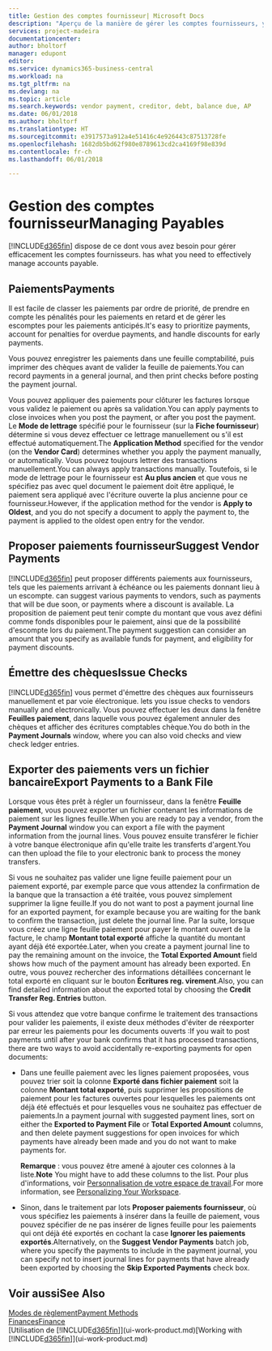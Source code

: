 ```yaml
---
title: Gestion des comptes fournisseur| Microsoft Docs
description: "Aperçu de la manière de gérer les comptes fournisseurs, y compris les paiements fournisseur, les créditeurs, les dettes, et le solde dû."
services: project-madeira
documentationcenter: 
author: bholtorf
manager: edupont
editor: 
ms.service: dynamics365-business-central
ms.workload: na
ms.tgt_pltfrm: na
ms.devlang: na
ms.topic: article
ms.search.keywords: vendor payment, creditor, debt, balance due, AP
ms.date: 06/01/2018
ms.author: bholtorf
ms.translationtype: HT
ms.sourcegitcommit: e3917573a912a4e51416c4e926443c87513728fe
ms.openlocfilehash: 1682db5bd62f980e8789613cd2ca4169f98e839d
ms.contentlocale: fr-ch
ms.lasthandoff: 06/01/2018

---
```

# <a name="managing-payables"></a><span data-ttu-id="6a4de-103">Gestion des comptes fournisseur</span><span class="sxs-lookup"><span data-stu-id="6a4de-103">Managing Payables</span></span>
[!INCLUDE[d365fin](includes/d365fin_md.md)]<span data-ttu-id="6a4de-104"> dispose de ce dont vous avez besoin pour gérer efficacement les comptes fournisseurs.</span><span class="sxs-lookup"><span data-stu-id="6a4de-104"> has what you need to effectively manage accounts payable.</span></span>  

## <a name="payments"></a><span data-ttu-id="6a4de-105">Paiements</span><span class="sxs-lookup"><span data-stu-id="6a4de-105">Payments</span></span>
<span data-ttu-id="6a4de-106">Il est facile de classer les paiements par ordre de priorité, de prendre en compte les pénalités pour les paiements en retard et de gérer les escomptes pour les paiements anticipés.</span><span class="sxs-lookup"><span data-stu-id="6a4de-106">It's easy to prioritize payments, account for penalties for overdue payments, and handle discounts for early payments.</span></span>

<span data-ttu-id="6a4de-107">Vous pouvez enregistrer les paiements dans une feuille comptabilité, puis imprimer des chèques avant de valider la feuille de paiements.</span><span class="sxs-lookup"><span data-stu-id="6a4de-107">You can record payments in a general journal, and then print checks before posting the payment journal.</span></span>

<span data-ttu-id="6a4de-108">Vous pouvez appliquer des paiements pour clôturer les factures lorsque vous validez le paiement ou après sa validation.</span><span class="sxs-lookup"><span data-stu-id="6a4de-108">You can apply payments to close invoices when you post the payment, or after you post the payment.</span></span> <span data-ttu-id="6a4de-109">Le **Mode de lettrage** spécifié pour le fournisseur (sur la **Fiche fournisseur**) détermine si vous devez effectuer ce lettrage manuellement ou s'il est effectué automatiquement.</span><span class="sxs-lookup"><span data-stu-id="6a4de-109">The **Application Method** specified for the vendor (on the **Vendor Card**) determines whether you apply the payment manually, or automatically.</span></span> <span data-ttu-id="6a4de-110">Vous pouvez toujours lettrer des transactions manuellement.</span><span class="sxs-lookup"><span data-stu-id="6a4de-110">You can always apply transactions manually.</span></span> <span data-ttu-id="6a4de-111">Toutefois, si le mode de lettrage pour le fournisseur est **Au plus ancien** et que vous ne spécifiez pas avec quel document le paiement doit être appliqué, le paiement sera appliqué avec l'écriture ouverte la plus ancienne pour ce fournisseur.</span><span class="sxs-lookup"><span data-stu-id="6a4de-111">However, if the application method for the vendor is **Apply to Oldest**, and you do not specify a document to apply the payment to, the payment is applied to the oldest open entry for the vendor.</span></span>

## <a name="suggest-vendor-payments"></a><span data-ttu-id="6a4de-112">Proposer paiements fournisseur</span><span class="sxs-lookup"><span data-stu-id="6a4de-112">Suggest Vendor Payments</span></span>
[!INCLUDE[d365fin](includes/d365fin_md.md)]<span data-ttu-id="6a4de-113"> peut proposer différents paiements aux fournisseurs, tels que les paiements arrivant à échéance ou les paiements donnant lieu à un escompte.</span><span class="sxs-lookup"><span data-stu-id="6a4de-113"> can suggest various payments to vendors, such as payments that will be due soon, or payments where a discount is available.</span></span> <span data-ttu-id="6a4de-114">La proposition de paiement peut tenir compte du montant que vous avez défini comme fonds disponibles pour le paiement, ainsi que de la possibilité d'escompte lors du paiement.</span><span class="sxs-lookup"><span data-stu-id="6a4de-114">The payment suggestion can consider an amount that you specify as available funds for payment, and eligibility for payment discounts.</span></span>

## <a name="issue-checks"></a><span data-ttu-id="6a4de-115">Émettre des chèques</span><span class="sxs-lookup"><span data-stu-id="6a4de-115">Issue Checks</span></span>
[!INCLUDE[d365fin](includes/d365fin_md.md)]<span data-ttu-id="6a4de-116"> vous permet d'émettre des chèques aux fournisseurs manuellement et par voie électronique.</span><span class="sxs-lookup"><span data-stu-id="6a4de-116"> lets you issue checks to vendors manually and electronically.</span></span> <span data-ttu-id="6a4de-117">Vous pouvez effectuer les deux dans la fenêtre **Feuilles paiement**, dans laquelle vous pouvez également annuler des chèques et afficher des écritures comptables chèque.</span><span class="sxs-lookup"><span data-stu-id="6a4de-117">You do both in the **Payment Journals** window, where you can also void checks and view check ledger entries.</span></span>

## <a name="export-payments-to-a-bank-file"></a><span data-ttu-id="6a4de-118">Exporter des paiements vers un fichier bancaire</span><span class="sxs-lookup"><span data-stu-id="6a4de-118">Export Payments to a Bank File</span></span>
<span data-ttu-id="6a4de-119">Lorsque vous êtes prêt à régler un fournisseur, dans la fenêtre **Feuille paiement**, vous pouvez exporter un fichier contenant les informations de paiement sur les lignes feuille.</span><span class="sxs-lookup"><span data-stu-id="6a4de-119">When you are ready to pay a vendor, from the **Payment Journal** window you can export a file with the payment information from the journal lines.</span></span> <span data-ttu-id="6a4de-120">Vous pouvez ensuite transférer le fichier à votre banque électronique afin qu'elle traite les transferts d'argent.</span><span class="sxs-lookup"><span data-stu-id="6a4de-120">You can then upload the file to your electronic bank to process the money transfers.</span></span>

<span data-ttu-id="6a4de-121">Si vous ne souhaitez pas valider une ligne feuille paiement pour un paiement exporté, par exemple parce que vous attendez la confirmation de la banque que la transaction a été traitée, vous pouvez simplement supprimer la ligne feuille.</span><span class="sxs-lookup"><span data-stu-id="6a4de-121">If you do not want to post a payment journal line for an exported payment, for example because you are waiting for the bank to confirm the transaction, just delete the journal line.</span></span> <span data-ttu-id="6a4de-122">Par la suite, lorsque vous créez une ligne feuille paiement pour payer le montant ouvert de la facture, le champ **Montant total exporté** affiche la quantité du montant ayant déjà été exportée.</span><span class="sxs-lookup"><span data-stu-id="6a4de-122">Later, when you create a payment journal line to pay the remaining amount on the invoice, the **Total Exported Amount** field shows how much of the payment amount has already been exported.</span></span> <span data-ttu-id="6a4de-123">En outre, vous pouvez rechercher des informations détaillées concernant le total exporté en cliquant sur le bouton **Écritures reg. virement**.</span><span class="sxs-lookup"><span data-stu-id="6a4de-123">Also, you can find detailed information about the exported total by choosing the **Credit Transfer Reg. Entries** button.</span></span>

<span data-ttu-id="6a4de-124">Si vous attendez que votre banque confirme le traitement des transactions pour valider les paiements, il existe deux méthodes d'éviter de réexporter par erreur les paiements pour les documents ouverts :</span><span class="sxs-lookup"><span data-stu-id="6a4de-124">If you wait to post payments until after your bank confirms that it has processed transactions, there are two ways to avoid accidentally re-exporting payments for open documents:</span></span>  

* <span data-ttu-id="6a4de-125">Dans une feuille paiement avec les lignes paiement proposées, vous pouvez trier soit la colonne **Exporté dans fichier paiement** soit la colonne **Montant total exporté**, puis supprimer les propositions de paiement pour les factures ouvertes pour lesquelles les paiements ont déjà été effectués et pour lesquelles vous ne souhaitez pas effectuer de paiements.</span><span class="sxs-lookup"><span data-stu-id="6a4de-125">In a payment journal with suggested payment lines, sort on either the **Exported to Payment File** or **Total Exported Amount** columns, and then delete payment suggestions for open invoices for which payments have already been made and you do not want to make payments for.</span></span>

    <span data-ttu-id="6a4de-126">**Remarque** : vous pouvez être amené à ajouter ces colonnes à la liste.</span><span class="sxs-lookup"><span data-stu-id="6a4de-126">**Note** You might have to add these columns to the list.</span></span> <span data-ttu-id="6a4de-127">Pour plus d'informations, voir [Personnalisation de votre espace de travail](ui-personalization-user.md).</span><span class="sxs-lookup"><span data-stu-id="6a4de-127">For more information, see [Personalizing Your Workspace](ui-personalization-user.md).</span></span>  
* <span data-ttu-id="6a4de-128">Sinon, dans le traitement par lots **Proposer paiements fournisseur**, où vous spécifiez les paiements à insérer dans la feuille de paiement, vous pouvez spécifier de ne pas insérer de lignes feuille pour les paiements qui ont déjà été exportés en cochant la case **Ignorer les paiements exportés**.</span><span class="sxs-lookup"><span data-stu-id="6a4de-128">Alternatively, on the **Suggest Vendor Payments** batch job, where you specify the payments to include in the payment journal, you can specify not to insert journal lines for payments that have already been exported by choosing the **Skip Exported Payments** check box.</span></span>

## <a name="see-also"></a><span data-ttu-id="6a4de-129">Voir aussi</span><span class="sxs-lookup"><span data-stu-id="6a4de-129">See Also</span></span>
[<span data-ttu-id="6a4de-130">Modes de règlement</span><span class="sxs-lookup"><span data-stu-id="6a4de-130">Payment Methods</span></span>](finance-payment-methods.md)  
[<span data-ttu-id="6a4de-131">Finances</span><span class="sxs-lookup"><span data-stu-id="6a4de-131">Finance</span></span>](finance.md)  
<span data-ttu-id="6a4de-132">[Utilisation de [!INCLUDE[d365fin](includes/d365fin_md.md)]](ui-work-product.md)</span><span class="sxs-lookup"><span data-stu-id="6a4de-132">[Working with [!INCLUDE[d365fin](includes/d365fin_md.md)]](ui-work-product.md)</span></span>

